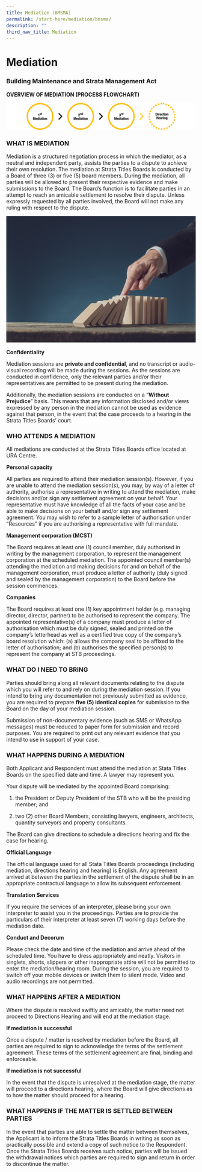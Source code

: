```yaml
---
title: Mediation (BMSMA)
permalink: /start-here/mediation/bmsma/
description: ""
third_nav_title: Mediation
---
```

# Mediation

### Building Maintenance and Strata Management Act
**OVERVIEW OF MEDIATION (PROCESS FLOWCHART)**


![Mediation (BMSMA) Process Flowchart](/images/General%20Proceedings/Mediation/bmsma-flowchart.png)

### WHAT IS MEDIATION

Mediation is a structured negotiation process in which the mediator, as a neutral and independent party, assists the parties to a dispute to achieve their own resolution. The mediation at Strata Titles Boards is conducted by a Board of three (3) or five (5) board members. During the mediation, all parties will be allowed to present their respective evidence and make submissions to the Board. The Board’s function is to facilitate parties in an attempt to reach an amicable settlement to resolve their dispute. Unless expressly requested by all parties involved, the Board will not make any ruling with respect to the dispute.

![mediation](/images/solving%20problem.jpg)

**Confidentiality**

Mediation sessions are **private and confidential**, and no transcript or audio-visual recording will be made during the sessions. As the sessions are conducted in confidence, only the relevant parties and/or their representatives are permitted to be present during the mediation.

Additionally, the mediation sessions are conducted on a “**Without Prejudice**” basis. This means that any information disclosed and/or views expressed by any person in the mediation cannot be used as evidence against that person, in the event that the case proceeds to a hearing in the Strata Titles Boards’ court.

### WHO ATTENDS A MEDIATION

All mediations are conducted at the Strata Titles Boards office located at URA Centre.

**Personal capacity**

All parties are required to attend their mediation session(s). However, if you are unable to attend the mediation session(s), you may, by way of a letter of authority, authorise a representative in writing to attend the mediation, make decisions and/or sign any settlement agreement on your behalf. Your representative must have knowledge of all the facts of your case and be able to make decisions on your behalf and/or sign any settlement agreement. You may wish to refer to a sample letter of authorisation under “Resources” if you are authorising a representative with full mandate.

**Management corporation (MCST)**

The Board requires at least one (1) council member, duly authorised in writing by the management corporation, to represent the management corporation at the scheduled mediation. The appointed council member(s) attending the mediation and making decisions for and on behalf of the management corporation, must produce a letter of authority (duly signed and sealed by the management corporation) to the Board before the session commences.

**Companies**

The Board requires at least one (1) key appointment holder (e.g. managing director, director, partner) to be authorised to represent the company. The appointed representative(s) of a company must produce a letter of authorisation which must be duly signed, sealed and printed on the company’s letterhead as well as a certified true copy of the company’s board resolution which: (a) allows the company seal to be affixed to the letter of authorisation; and (b) authorises the specified person(s) to represent the company at STB proceedings.

### WHAT DO I NEED TO BRING

Parties should bring along all relevant documents relating to the dispute which you will refer to and rely on during the mediation session. If you intend to bring any documentation not previously submitted as evidence, you are required to prepare **five (5) identical copies** for submission to the Board on the day of your mediation session.

Submission of non-documentary evidence (such as SMS or WhatsApp messages) must be reduced to paper form for submission and record purposes. You are required to print out any relevant evidence that you intend to use in support of your case.

### WHAT HAPPENS DURING A MEDIATION

Both Applicant and Respondent must attend the mediation at Stata Titles Boards on the specified date and time. A lawyer may represent you.

Your dispute will be mediated by the appointed Board comprising:

1.  the President or Deputy President of the STB who will be the presiding member; and
    
2.  two (2) other Board Members, consisting lawyers, engineers, architects, quantity surveyors and property consultants.
    

The Board can give directions to schedule a directions hearing and fix the case for hearing.

**Official Language**

The official language used for all Stata Titles Boards proceedings (including mediation, directions hearing and hearing) is English. Any agreement arrived at between the parties in the settlement of the dispute shall be in an appropriate contractual language to allow its subsequent enforcement.

**Translation Services**

If you require the services of an interpreter, please bring your own interpreter to assist you in the proceedings. Parties are to provide the particulars of their interpreter at least seven (7) working days before the mediation date.

**Conduct and Decorum**

Please check the date and time of the mediation and arrive ahead of the scheduled time. You have to dress appropriately and neatly. Visitors in singlets, shorts, slippers or other inappropriate attire will not be permitted to enter the mediation/hearing room. During the session, you are required to switch off your mobile devices or switch them to silent mode. Video and audio recordings are not permitted.

### WHAT HAPPENS AFTER A MEDIATION

Where the dispute is resolved swiftly and amicably, the matter need not proceed to Directions Hearing and will end at the mediation stage.

**If mediation is successful**

Once a dispute / matter is resolved by mediation before the Board, all parties are required to sign to acknowledge the terms of the settlement agreement. These terms of the settlement agreement are final, binding and enforceable.

**If mediation is not successful**

In the event that the dispute is unresolved at the mediation stage, the matter will proceed to a directions hearing, where the Board will give directions as to how the matter should proceed for a hearing.

### WHAT HAPPENS IF THE MATTER IS SETTLED BETWEEN PARTIES

In the event that parties are able to settle the matter between themselves, the Applicant is to inform the Strata Titles Boards in writing as soon as practically possible and extend a copy of such notice to the Respondent. Once the Strata Titles Boards receives such notice, parties will be issued the withdrawal notices which parties are required to sign and return in order to discontinue the matter.